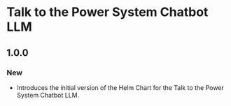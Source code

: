 # Talk to the Power System Chatbot LLM

## 1.0.0

### New

- Introduces the initial version of the Helm Chart for the Talk to the Power System Chatbot LLM.
